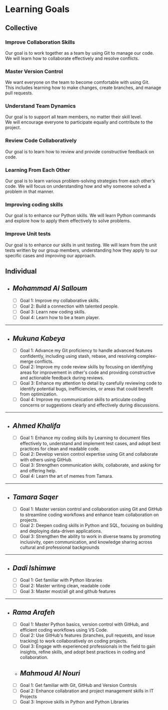 # Learning Goals

## Collective

### Improve Collaboration Skills  

Our goal is to work together as a team by using Git to manage our code.  
We will learn how to collaborate effectively and resolve conflicts.

### Master Version Control  

We want everyone on the team to become comfortable with using Git.  
This includes learning how to make changes, create branches, and manage pull requests.

### Understand Team Dynamics  

Our goal is to support all team members, no matter their skill level.  
We will encourage everyone to participate equally and contribute to the project.

### Review Code Collaboratively  

Our goal is to learn how to review and provide constructive feedback on code.

### Learning From Each Other  

Our goal is to learn various problem-solving strategies from each other’s code.
We will focus on understanding how and why someone solved a problem in that manner.

### Improving coding skills

Our goal is to enhance our Python skills.
We will learn Python commands
and explore how to apply them effectively to solve problems.

### Improve Unit tests

Our goal is to enhance our skills in unit testing.
We will learn from the unit tests written by our group members,
understanding how they apply to our specific cases and improving our approach.

## Individual

- ## _Mohammad Al Salloum_

  - [ ] Goal 1: Improve my collaborative skills.
  - [ ] Goal 2: Build a connection with talented people.
  - [ ] Goal 3: Learn new coding skills.
  - [ ] Goal 4: Learn how to be a team player.

---

- ## _Mukuna Kabeya_

  - [ ] Goal 1: Advance my Git proficiency to handle advanced features confidently,
  including using stash, rebase, and resolving complex- merge conflicts.
  - [ ] Goal 2: Improve my code review skills by focusing on identifying areas for
    improvement in other's code and providing constructive
  and actionable feedback during reviews.
  - [ ] Goal 3: Enhance my attention to detail
    by carefully reviewing code to identify potential bugs,
    inefficiencies, or areas that could benefit from optimization.
  - [ ] Goal 4: Improve my communication skills to articulate coding concerns
    or suggestions clearly and effectively during discussions.

---

- ## _Ahmed Khalifa_

  - [ ] Goal 1: Enhance my coding skills by Learning to document files
  effectively to,
understand and implement test cases, and
 adopt best practices for clean and
readable code.
  - [ ] Goal 2: Develop version control expertise
    using Git and collaborate with others using GitHub.
  - [ ] Goal 3: Strengthen communication skills, collaborate,
    and asking for and offering help.
  - [ ] Goal 4: Learn the art of memes from Tamara.

---

- ## _Tamara Saqer_

  - [ ] Goal 1: Master version control and collaboration using Git and GitHub to
  streamline coding workflows and enhance team collaboration on projects.
  - [ ] Goal 2: Deepen coding skills in Python and SQL, focusing on building and
  deploying data-driven applications.
  - [ ] Goal 3: Strengthen the ability to work in diverse teams by promoting inclusivity,
   open communication, and knowledge sharing across cultural and professional backgrounds
  
---

- ## _Dadi Ishimwe_

  - [ ] Goal 1: Get familiar with Python libraries
  - [ ] Goal 2: Master writing clean, readable code
  - [ ] Goal 3: Master most/all git and github features
  
---

- ## _Rama Arafeh_

  - [ ] Goal 1: Master Python basics, version control with GitHub,
        and efficient coding workflows using VS Code.
  - [ ] Goal 2: Use GitHub's features (branches, pull requests, and issue tracking)
        to work collaboratively on coding projects.
  - [ ] Goal 3: Engage with experienced professionals in the field to gain insights,
         refine skills, and adopt best practices in coding and collaboration.

  - ## _Mahmoud Al Nouri_

  - [ ] Goal 1: Get familiar with Git, GitHub and Version Controls
  - [ ] Goal 2: Enhance collabration and project management skills in IT Projects
  - [ ] Goal 3: Improve skills in Python and Python Libraries
